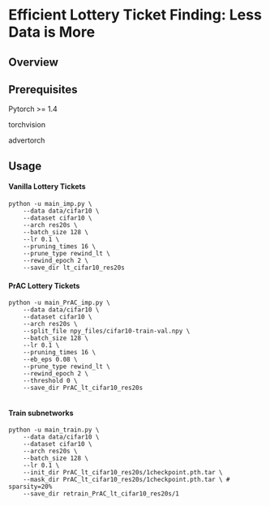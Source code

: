# Efficient Lottery Ticket Finding: Less Data is More





## Overview





## Prerequisites

Pytorch >= 1.4

torchvision

advertorch

## Usage

#### Vanilla Lottery Tickets

```
python -u main_imp.py \
	--data data/cifar10 \
	--dataset cifar10 \
	--arch res20s \
	--batch_size 128 \
	--lr 0.1 \
	--pruning_times 16 \
	--prune_type rewind_lt \
	--rewind_epoch 2 \
	--save_dir lt_cifar10_res20s
```

#### PrAC Lottery Tickets

```
python -u main_PrAC_imp.py \
	--data data/cifar10 \
	--dataset cifar10 \
	--arch res20s \
	--split_file npy_files/cifar10-train-val.npy \
	--batch_size 128 \
	--lr 0.1 \
	--pruning_times 16 \
	--eb_eps 0.08 \
	--prune_type rewind_lt \
	--rewind_epoch 2 \
	--threshold 0 \
	--save_dir PrAC_lt_cifar10_res20s
	
```

#### Train subnetworks 

```
python -u main_train.py \
	--data data/cifar10 \
	--dataset cifar10 \
	--arch res20s \
	--batch_size 128 \
	--lr 0.1 \
	--init_dir PrAC_lt_cifar10_res20s/1checkpoint.pth.tar \ 
	--mask_dir PrAC_lt_cifar10_res20s/1checkpoint.pth.tar \ # sparsity=20%
	--save_dir retrain_PrAC_lt_cifar10_res20s/1
```

